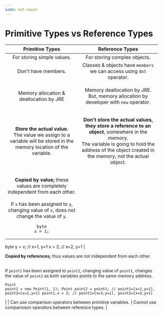 ```yaml
---
icon: not-equal
---
```


# Primitive Types vs Reference Types



|                                                                                                                                                                            Primitive Types                                                                                                                                                                            |                                                                                                                                                                                                                                                         Reference Types                                                                                                                                                                                                                                                         |
| :-------------------------------------------------------------------------------------------------------------------------------------------------------------------------------------------------------------------------------------------------------------------------------------------------------------------------------------------------------------------: | :-----------------------------------------------------------------------------------------------------------------------------------------------------------------------------------------------------------------------------------------------------------------------------------------------------------------------------------------------------------------------------------------------------------------------------------------------------------------------------------------------------------------------------: |
|                                                                                                                                                                       For storing simple values.                                                                                                                                                                      |                                                                                                                                                                                                                                                   For storing complex objects.                                                                                                                                                                                                                                                  |
|                                                                                                                                                                          Don't have members.                                                                                                                                                                          |                                                                                                                                                                                                                               Classes & objects have `members` we can access using `dot` operator.                                                                                                                                                                                                                              |
|                                                                                                                                                                Memory allocation & deallocation by JRE                                                                                                                                                                |                                                                                                                                                                                                            <p>Memory deallocation by JRE.<br>But, memory allocation by developer with <code>new</code> operator.</p>                                                                                                                                                                                                            |
|                                                                                                              <p><strong>Store the actual value.</strong> <br>The value we assign to a variable will be stored in the memory location of the variable.</p>                                                                                                             |                                                                                                                                                 <p><strong>Don't store the actual values, they store a reference to an object</strong>, somewhere in the memory.<br>The variable is going to hold the address of the   object created in the memory, not the actual object.</p>                                                                                                                                                 |
| <p><strong>Copied by value;</strong> these values are completely independent from each other.<br><br>If <code>x</code> has been assigned to <code>y</code>, changing value of <code>x</code>, does not change the value of <code>y</code>.</p><pre class="language-java"><code class="lang-java">byte x = 1;
byte y = x;
// x=1, y=1
x = 2;
// x=2, y=1
</code></pre> | <p><strong>Copied by references;</strong> thus values are not independent from each other.</p><p><br>If <code>point1</code> has been assigned to <code>point2</code>, changing value of <code>point1</code>, changes the value of <code>point2</code> as both variables points to the same memory address.</p><pre class="language-java"><code class="lang-java">Point point1 = new Point(1, 1);
Point point2 = point1;
// point1=[x=1,y=1], point2=[x=1,y=1]
point1.x = 3;
// point1=[x=3,y=1], point2=[x=3,y=1]
</code></pre> |
|                                                                                                                                                       Can use comparison operators between primitive variables.                                                                                                                                                       |                                                                                                                                                                                                                                    Cannot use comparioson operators between reference types.                                                                                                                                                                                                                                    |

